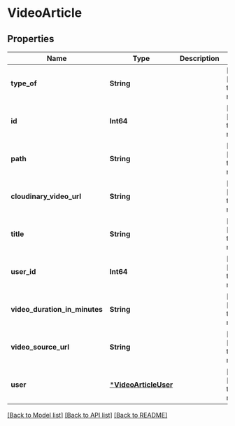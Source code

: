 # VideoArticle


## Properties
Name | Type | Description | Notes
------------ | ------------- | ------------- | -------------
**type_of** | **String** |  | [optional] [default to nothing]
**id** | **Int64** |  | [optional] [default to nothing]
**path** | **String** |  | [optional] [default to nothing]
**cloudinary_video_url** | **String** |  | [optional] [default to nothing]
**title** | **String** |  | [optional] [default to nothing]
**user_id** | **Int64** |  | [optional] [default to nothing]
**video_duration_in_minutes** | **String** |  | [optional] [default to nothing]
**video_source_url** | **String** |  | [optional] [default to nothing]
**user** | [***VideoArticleUser**](VideoArticleUser.md) |  | [optional] [default to nothing]


[[Back to Model list]](../README.md#models) [[Back to API list]](../README.md#api-endpoints) [[Back to README]](../README.md)


